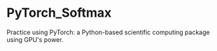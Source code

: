 # PyTorch_Softmax
Practice using PyTorch: a Python-based scientific computing package using GPU's power.
